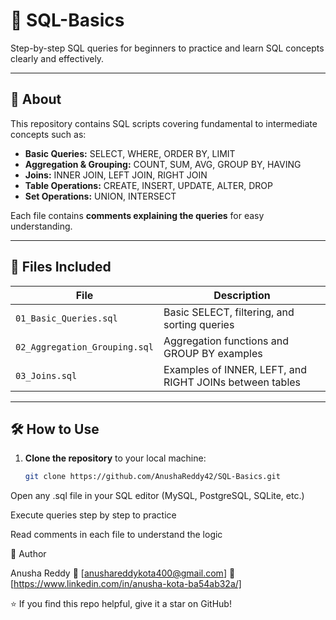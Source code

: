 # 🧠 SQL-Basics

Step-by-step SQL queries for beginners to practice and learn SQL concepts clearly and effectively.

---

## 📘 About
This repository contains SQL scripts covering fundamental to intermediate concepts such as:

- **Basic Queries:** SELECT, WHERE, ORDER BY, LIMIT  
- **Aggregation & Grouping:** COUNT, SUM, AVG, GROUP BY, HAVING  
- **Joins:** INNER JOIN, LEFT JOIN, RIGHT JOIN  
- **Table Operations:** CREATE, INSERT, UPDATE, ALTER, DROP  
- **Set Operations:** UNION, INTERSECT

Each file contains **comments explaining the queries** for easy understanding.

---

## 📂 Files Included

| File | Description |
|------|-------------|
| `01_Basic_Queries.sql` | Basic SELECT, filtering, and sorting queries |
| `02_Aggregation_Grouping.sql` | Aggregation functions and GROUP BY examples |
| `03_Joins.sql` | Examples of INNER, LEFT, and RIGHT JOINs between tables |

---

## 🛠️ How to Use
1. **Clone the repository** to your local machine:
   ```bash
   git clone https://github.com/AnushaReddy42/SQL-Basics.git


Open any .sql file in your SQL editor (MySQL, PostgreSQL, SQLite, etc.)

Execute queries step by step to practice

Read comments in each file to understand the logic

🌟 Author

Anusha Reddy
📧 [anushareddykota400@gmail.com]
🔗 [https://www.linkedin.com/in/anusha-kota-ba54ab32a/]

⭐ If you find this repo helpful, give it a star on GitHub!
